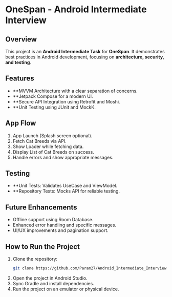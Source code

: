 # OneSpan - Android Intermediate Interview

## Overview
This project is an **Android Intermediate Task** for **OneSpan**. It demonstrates best practices in Android development, focusing on **architecture, security, and testing**.

## Features
- **MVVM Architecture with a clear separation of concerns.
- **Jetpack Compose for a modern UI.
- **Secure API Integration using Retrofit and Moshi.
- **Unit Testing using JUnit and MockK.


## App Flow
1. App Launch (Splash screen optional).
2. Fetch Cat Breeds via API.
3. Show Loader while fetching data.
4. Display List of Cat Breeds on success.
5. Handle errors and show appropriate messages.


## Testing
- **Unit Tests: Validates UseCase and ViewModel.
- **Repository Tests: Mocks API for reliable testing.


## Future Enhancements
- Offline support using Room Database.
- Enhanced error handling and specific messages.
- UI/UX improvements and pagination support.


## How to Run the Project
1. Clone the repository:
   ```bash
   git clone https://github.com/Param27/Android_Intermediate_Interview
2. Open the project in Android Studio.
3. Sync Gradle and install dependencies.
4. Run the project on an emulator or physical device.

